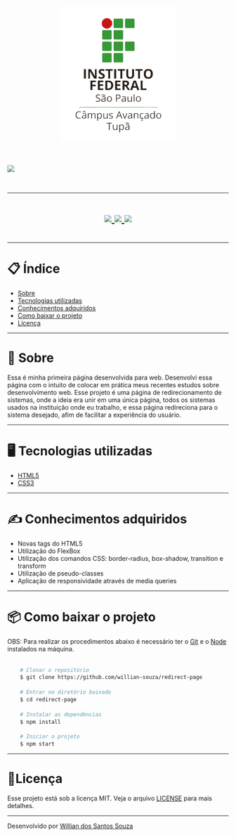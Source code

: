<h1 align="center">
    <img src="img/logo.png">
<h1>

<h1>
    <img src="img/redirect-page.gif">

<h1>

---

<h1 align = "center">
    <a href="https://www.linkedin.com/in/willian-ssouza/">
        <img src="https://img.shields.io/badge/made%20by-Willian%20Souza-orange">
    </a>
    <a href="https://github.com/willian-souza/rocketseat-site/blob/master/LICENSE">
        <img src="https://img.shields.io/badge/license-MIT-orange">
    </a>    
    <a href="https://frontend.code-inspector.com/public/project/9411/redirect-page/dashboard">
        <img src="https://img.shields.io/badge/Code%20Quality%20Score-100-orange">
    </a>
<h1>

---

# 📋 Índice
- [Sobre](#-sobre)
- [Tecnologias utilizadas](#-tecnologias-utilizadas)
- [Conhecimentos adquiridos](#-conhecimentos-adquiridos)
- [Como baixar o projeto](#-como-baixar-o-projeto)
- [Licença](#-licença)

---

# 📄 Sobre

Essa é minha primeira página desenvolvida para web.
Desenvolvi essa página com o intuito de colocar em prática meus recentes estudos sobre desenvolvimento web.
Esse projeto é uma página de redirecionamento de sistemas, onde a ideia era unir em uma única página, todos os sistemas usados na instituição onde eu trabalho, e essa página redireciona para o sistema desejado, afim de facilitar a experiência do usuário.

---

# 🖥 Tecnologias utilizadas
- [HTML5](https://developer.mozilla.org/pt-BR/docs/Web/HTML/HTML5)
- [CSS3](https://developer.mozilla.org/pt-BR/docs/Archive/CSS3)

---
# ✍ Conhecimentos adquiridos
- Novas tags do HTML5
- Utilização do FlexBox
- Utilização dos comandos CSS: border-radius, box-shadow, transition e transform
- Utilização de pseudo-classes
- Aplicação de responsividade através de media queries

---

# 📦 Como baixar o projeto

OBS: Para realizar os procedimentos abaixo é necessário ter o [Git](https://git-scm.com/downloads) e o [Node](https://nodejs.org/en/download/) instalados na máquina.

```bash

    # Clonar o repositório
    $ git clone https://github.com/willian-souza/redirect-page

    # Entrar no diretório baixado
    $ cd redirect-page

    # Instalar as dependências        
    $ npm install  

    # Iniciar o projeto
    $ npm start 

```
---

# 📝Licença
Esse projeto está sob a licença MIT. Veja o arquivo [LICENSE](/LICENSE) para mais detalhes.

---

Desenvolvido por [Willian dos Santos Souza](https://www.linkedin.com/in/willian-ssouza/)